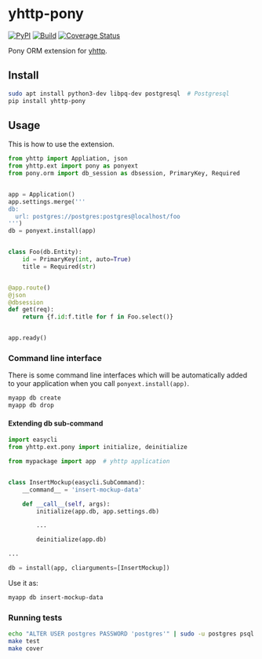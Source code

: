 # yhttp-pony

[![PyPI](http://img.shields.io/pypi/v/yhttp-pony.svg)](https://pypi.python.org/pypi/yhttp-pony)
[![Build](https://github.com/yhttp/yhttp-pony/actions/workflows/build.yml/badge.svg?branch=master)](https://github.com/yhttp/yhttp-pony/actions/workflows/build.yml)
[![Coverage Status](https://coveralls.io/repos/github/yhttp/yhttp-pony/badge.svg?branch=master)](https://coveralls.io/github/yhttp/yhttp-pony?branch=master)


Pony ORM extension for [yhttp](https://github.com/yhttp/yhttp).


## Install

```bash
sudo apt install python3-dev libpq-dev postgresql  # Postgresql
pip install yhttp-pony
```

## Usage

This is how to use the extension.


```python
from yhttp import Appliation, json
from yhttp.ext import pony as ponyext 
from pony.orm import db_session as dbsession, PrimaryKey, Required


app = Application()
app.settings.merge('''
db:
  url: postgres://postgres:postgres@localhost/foo
''')
db = ponyext.install(app)


class Foo(db.Entity):
    id = PrimaryKey(int, auto=True)
    title = Required(str)


@app.route()
@json
@dbsession
def get(req):
    return {f.id:f.title for f in Foo.select()}


app.ready()
```

### Command line interface

There is some command line interfaces which will be automatically added to
your application when you call `ponyext.install(app)`.


```bash
myapp db create
myapp db drop
```


#### Extending db sub-command

```python
import easycli
from yhttp.ext.pony import initialize, deinitialize

from mypackage import app  # yhttp application


class InsertMockup(easycli.SubCommand):
    __command__ = 'insert-mockup-data'

    def __call__(self, args):
        initialize(app.db, app.settings.db)

        ...

        deinitialize(app.db)

...

db = install(app, cliarguments=[InsertMockup])

```

Use it as:

```bash
myapp db insert-mockup-data
```


### Running tests

```bash
echo "ALTER USER postgres PASSWORD 'postgres'" | sudo -u postgres psql
make test
make cover
```

